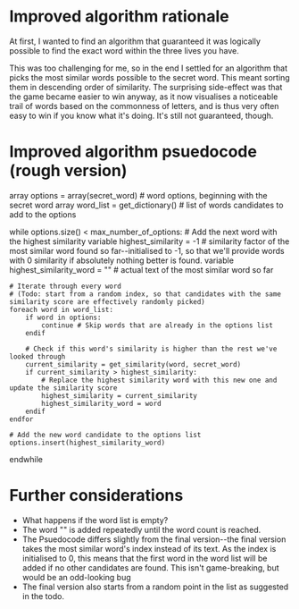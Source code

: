 # Improved algorithm rationale
At first, I wanted to find an algorithm that guaranteed it was logically possible to find the exact word within the three lives you have.  

This was too challenging for me, so in the end I settled for an algorithm that picks the most similar words possible to the secret word. This meant sorting them in descending order of similarity. The surprising side-effect was that the game became easier to win anyway, as it now visualises a noticeable trail of words based on the commonness of letters, and is thus very often easy to win if you know what it's doing. It's still not guaranteed, though.

# Improved algorithm psuedocode (rough version)
array options = array(secret_word)     # word options, beginning with the secret word
array word_list = get_dictionary()     # list of words candidates to add to the options

while options.size() < max_number_of_options:
    # Add the next word with the highest similarity
    variable highest_similarity = -1      # similarity factor of the most similar word found so far--initialised to -1, so that we'll provide words with 0 similarity if absolutely nothing better is found.
    variable highest_similarity_word = "" # actual text of the most similar word so far

    # Iterate through every word
    # (Todo: start from a random index, so that candidates with the same similarity score are effectively randomly picked)
    foreach word in word_list:
        if word in options:
            continue # Skip words that are already in the options list
        endif

        # Check if this word's similarity is higher than the rest we've looked through
        current_similarity = get_similarity(word, secret_word)
        if current_similarity > highest_similarity:
            # Replace the highest similarity word with this new one and update the similarity score
            highest_similarity = current_similarity
            highest_similarity_word = word
        endif
    endfor

    # Add the new word candidate to the options list
    options.insert(highest_similarity_word)
endwhile

# Further considerations
- What happens if the word list is empty?  
 - The word "" is added repeatedly until the word count is reached.  
- The Psuedocode differs slightly from the final version--the final version takes the most similar word's index instead of its text. As the index is initialised to 0, this means that the first word in the word list will be added if no other candidates are found. This isn't game-breaking, but would be an odd-looking bug  
- The final version also starts from a random point in the list as suggested in the todo.